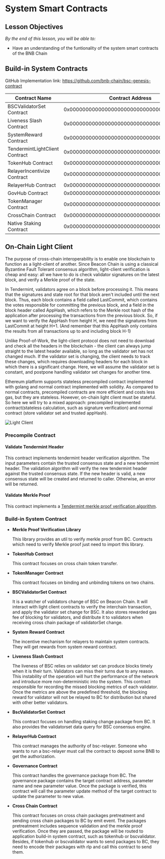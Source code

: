 # System Smart Contracts

## Lesson Objectives 
*By the end of this lesson, you will be able to:*

- Have an understanding of the funtionality of the system smart contracts of the BNB Chain
  
## Build-in System Contracts

GitHub Implementation link: <https://github.com/bnb-chain/bsc-genesis-contract>

| Contract Name                  | Contract Address                           | ABI file  |
|--------------------------------|--------------------------------------------|--------------------------------------------------------------------------------------------------------------------------------|
| BSCValidatorSet Contract       | 0x0000000000000000000000000000000000001000 | [bscvalidatorset](https://raw.githubusercontent.com/bnb-chain/bsc-genesis-contract/master/abi/bscvalidatorset.abi)             |
| Liveness Slash Contract        | 0x0000000000000000000000000000000000001001 | [slashindicator](https://raw.githubusercontent.com/bnb-chain/bsc-genesis-contract/master/abi/slashindicator.abi)               |
| SystemReward Contract          | 0x0000000000000000000000000000000000001002 | [systemreward](https://raw.githubusercontent.com/bnb-chain/bsc-genesis-contract/master/abi/systemreward.abi)                   |
| TendermintLightClient Contract | 0x0000000000000000000000000000000000001003 | [tendermintlightclient](https://raw.githubusercontent.com/bnb-chain/bsc-genesis-contract/master/abi/tendermintlightclient.abi) |
| TokenHub Contract              | 0x0000000000000000000000000000000000001004 | [tokenhub](https://raw.githubusercontent.com/bnb-chain/bsc-genesis-contract/master/abi/tokenhub.abi)                           |
| RelayerIncentivize Contract    | 0x0000000000000000000000000000000000001005 | [relayerincentivize](https://raw.githubusercontent.com/bnb-chain/bsc-genesis-contract/master/abi/relayerincentivize.abi)       |
| RelayerHub Contract            | 0x0000000000000000000000000000000000001006 | [relayerhub](https://raw.githubusercontent.com/bnb-chain/bsc-genesis-contract/master/abi/relayerhub.abi)                       |
| GovHub Contract                | 0x0000000000000000000000000000000000001007 | [govhub](https://raw.githubusercontent.com/bnb-chain/bsc-genesis-contract/master/abi/govhub.abi)                               |
| TokenManager Contract          | 0x0000000000000000000000000000000000001008 | [tokenmanager](https://raw.githubusercontent.com/bnb-chain/bsc-genesis-contract/master/abi/tokenmanager.abi)                   |
| CrossChain Contract            | 0x0000000000000000000000000000000000002000 | [crosschain](https://raw.githubusercontent.com/bnb-chain/bsc-genesis-contract/master/abi/crosschain.abi)                       |
| Native Staking Contract        | 0x0000000000000000000000000000000000002001 | [staking](https://github.com/bnb-chain/bsc-genesis-contract/blob/master/abi/staking.abi)                                       |

## On-Chain Light Client

The purpose of cross-chain interoperability is to enable one blockchain to function as a light-client of another. Since Beacon Chain is using a classical Byzantine Fault Tolerant consensus algorithm, light-client verification is cheap and easy: all we have to do is check validator signatures on the latest block, and verify a Merkle proof of the state.

In Tendermint, validators agree on a block before processing it. This means that the signatures and state root for that block aren't included until the next block. Thus, each block contains a field called LastCommit, which contains the votes responsible for committing the previous block, and a field in the block header called AppHash, which refers to the Merkle root hash of the application after processing the transactions from the previous block. So, if we want to verify the AppHash from height H, we need the signatures from LastCommit at height H+1. (And remember that this AppHash only contains the results from all transactions up to and including block H-1)

Unlike Proof-of-Work, the light-client protocol does not need to download and check all the headers in the blockchain - the client can always jump straight to the latest header available, so long as the validator set has not changed much. If the validator set is changing, the client needs to track these changes, which requires downloading headers for each block in which there is a significant change. Here, we will assume the validator set is constant, and postpone handling validator set changes for another time.

Ethereum platform supports stateless precompiled contract implemented with golang and normal contract implemented with solidity. As compared to normal contracts, precompiled contracts are more efficient and costs less gas, but they are stateless. However, on-chain light client must be stateful. So here we will try to a mixed approach: precompiled implemented contract(stateless calculation, such as signature verification) and normal contract (store validator set and trusted appHash).

![Light Client](https://docs.bnbchain.org/assets/images/lightclient-7f313cf3188b6d313659a17c721dd143.png)

### Precompile Contract

#### Validate Tendermint Header

This contract implements tendermint header verification algorithm. The input parameters contain the trusted consensus state and a new tendermint header. The validation algorithm will verify the new tendermint header against the trusted consensus state. If the new header is valid, a new consensus state will be created and returned to caller. Otherwise, an error will be returned.

#### Validate Merkle Proof

This contract implements a [Tendermint merkle proof verification algorithm](https://github.com/tendermint/tendermint/blob/master/docs/architecture/adr-026-general-merkle-proof.md).

### Build-in System Contract
* **Merkle Proof Verification Library**

    This library provides an util to verify merkle proof from BC. Contracts which need to verify Merkle proof just need to import this library.

* **TokenHub Contract**

    This contract focuses on cross chain token transfer.

* **TokenManager Contract**

    This contract focuses on binding and unbinding tokens on two chains.

* **BSCValidatorSet Contract**

    It is a watcher of validators change of BSC on Beacon Chain. It will interact with light client contracts to verify the interchain transaction, and apply the validator set change for BSC. It also stores rewarded gas fee of blocking for validators, and distribute it to validators when receiving cross chain package of validatorSet change.

* **System Reward Contract**

    The incentive mechanism for relayers to maintain system contracts. They will get rewards from system reward contract.

* **Liveness Slash Contract**

    The liveness of BSC relies on validator set can produce blocks timely when it is their turn. Validators can miss their turns due to any reason. This instability of the operation will hurt the performance of the network and introduce more non-deterministic into the system. This contract responsible for recording the missed blocking metrics of each validator. Once the metrics are above the predefined threshold, the blocking reward for validator will not be relayed to BC for distribution but shared with other better validators.

* **BscValidatorSet Contract**

    This contract focuses on handling staking change package from BC. It also provides the validatorset data query for BSC consensus engine.

* **RelayerHub Contract**

    This contract manages the authority of bsc-relayer. Someone who wants to run a bsc-relayer must call the contract to deposit some BNB to get the authorization.

* **Governance Contract**

    This contract handles the governance package from BC. The governance package contains the target contract address, parameter name and new parameter value. Once the package is verified, this contract will call the parameter update method of the target contract to update the parameter to new value.

* **Cross Chain Contract**

    This contract focuses on cross chain packages pretreatment and sending cross chain packages to BC by emit event. The packages pretreatment includes sequence validation and the merkle proof verification. Once they are passed, the package will be routed to application build-in system contract, such as tokenhub or bscvalidator. Besides, if tokenhub or bscvalidator wants to send packages to BC, they need to encode their packages with rlp and call this contract to send them.


